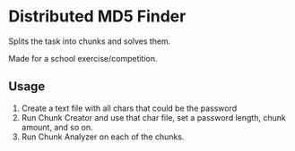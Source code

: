 Distributed MD5 Finder
====================
Splits the task into chunks and solves them.

Made for a school exercise/competition.


Usage
-------
1. Create a text file with all chars that could be the password
2. Run Chunk Creator and use that char file, set a password length, chunk amount, and so on.
3. Run Chunk Analyzer on each of the chunks.
